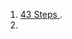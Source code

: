 1. [43 Steps ](https://exceptionnotfound.net/the-asp-net-web-api-2-http-message-lifecycle-in-43-easy-steps-2/).
2. 